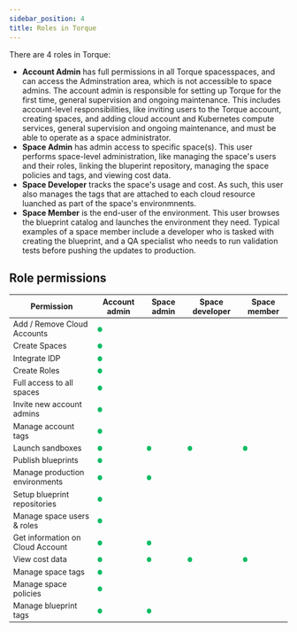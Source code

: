 ```yaml
---
sidebar_position: 4
title: Roles in Torque
---
```



There are 4 roles in Torque:
* **Account Admin** has full permissions in all Torque spacesspaces, and can access the Adminstration area, which is not accessible to space admins. The account admin is responsible for setting up Torque for the first time, general supervision and ongoing maintenance. This includes account-level responsibilities, like inviting users to the Torque account, creating spaces, and adding cloud account and Kubernetes compute services, general supervision and ongoing maintenance, and must be able to operate as a space administrator.
* **Space Admin** has admin access to specific space(s). This user performs space-level administration, like managing the space's users and their roles, linking the bluperint repository, managing the space policies and tags, and viewing cost data. 
* **Space Developer** tracks the space's usage and cost. As such, this user also manages the tags that are attached to each cloud resource luanched as part of the space's environmnents.
* **Space Member** is the end-user of the environment. This user browses the blueprint catalog and launches the environment they need. Typical examples of a space member include a developer who is tasked with creating the blueprint, and a QA specialist who needs to run validation tests before pushing the updates to production.


## Role permissions

| Permission      | Account admin | Space admin | Space developer   | Space member |
| ----------- | ----------- | ----------- | ----------- | ----------- |
| Add / Remove Cloud Accounts	   | ![Locale Dropdown](/img/green-dot.png)      |||||
| Create Spaces	   | ![Locale Dropdown](/img/green-dot.png)        |||||
| Integrate IDP	   | ![Locale Dropdown](/img/green-dot.png)        |||||
| Create Roles	   | ![Locale Dropdown](/img/green-dot.png)        |||||
| Full access to all spaces	   | ![Locale Dropdown](/img/green-dot.png)        |||||
| Invite new account admins	   | ![Locale Dropdown](/img/green-dot.png)        |||||
| Manage account tags	   | ![Locale Dropdown](/img/green-dot.png)        |||||
| Launch sandboxes   | ![Locale Dropdown](/img/green-dot.png)        |![Locale Dropdown](/img/green-dot.png)  |![Locale Dropdown](/img/green-dot.png)|  ![Locale Dropdown](/img/green-dot.png)|
| Publish blueprints	   | ![Locale Dropdown](/img/green-dot.png)       |||||
| Manage production environments	   | ![Locale Dropdown](/img/green-dot.png)        |![Locale Dropdown](/img/green-dot.png)|||
| Setup blueprint repositories	   | ![Locale Dropdown](/img/green-dot.png)        ||||
| Manage space users & roles	   | ![Locale Dropdown](/img/green-dot.png)        ||||
| Get information on Cloud Account	   | ![Locale Dropdown](/img/green-dot.png)        |![Locale Dropdown](/img/green-dot.png)  |||
| View cost data	   | ![Locale Dropdown](/img/green-dot.png)        |![Locale Dropdown](/img/green-dot.png)  |![Locale Dropdown](/img/green-dot.png)|![Locale Dropdown](/img/green-dot.png)|
| Manage space tags	   | ![Locale Dropdown](/img/green-dot.png)        |||||
| Manage space policies	   | ![Locale Dropdown](/img/green-dot.png)        |||||
| Manage blueprint tags	   | ![Locale Dropdown](/img/green-dot.png)|![Locale Dropdown](/img/green-dot.png)|||
